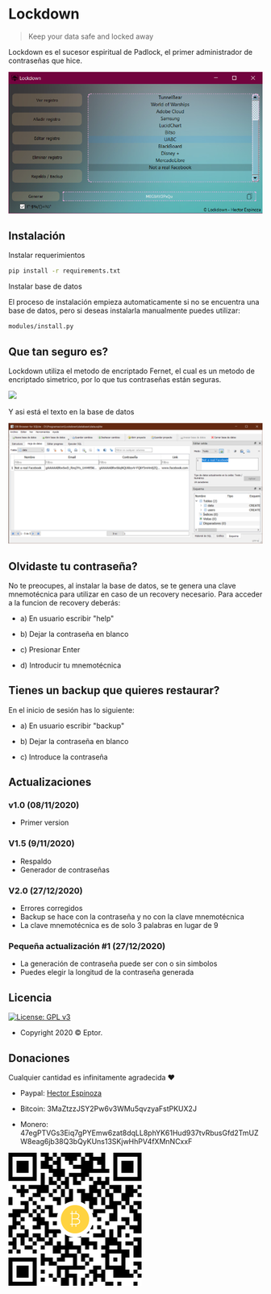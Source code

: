 # Lockdown

> Keep your data safe and locked away

Lockdown es el sucesor espiritual de Padlock, el primer administrador de contraseñas que hice.

![](etc/menu.png)

## Instalación

Instalar requerimientos

```sh
pip install -r requirements.txt
```

Instalar base de datos

El proceso de instalación empieza automaticamente si no se encuentra una base de datos, pero si deseas instalarla manualmente puedes utilizar:

```sh
modules/install.py
```

## Que tan seguro es?

Lockdown utiliza el metodo de encriptado Fernet, el cual es un metodo de encriptado simetrico, por lo que tus contraseñas están seguras.

![](https://media.giphy.com/media/ZDsfjbNJqpzX7FDIaj/giphy.gif)

Y asi está el texto en la base de datos

![](etc/not_fb.png)

## Olvidaste tu contraseña?

No te preocupes, al instalar la base de datos, se te genera una clave mnemotécnica para utilizar en caso de un recovery necesario.
Para acceder a la funcion de recovery deberás:

- a) En usuario escribir "help"

- b) Dejar la contraseña en blanco

- c) Presionar Enter

- d) Introducir tu mnemotécnica

## Tienes un backup que quieres restaurar?

En el inicio de sesión has lo siguiente:

- a) En usuario escribir "backup"

- b) Dejar la contraseña en blanco

- c) Introduce la contraseña

## Actualizaciones

### v1.0 (08/11/2020)

- Primer version

### V1.5 (9/11/2020)

- Respaldo
- Generador de contraseñas

### V2.0 (27/12/2020)

- Errores corregidos
- Backup se hace con la contraseña y no con la clave mnemotécnica
- La clave mnemotécnica es de solo 3 palabras en lugar de 9

### Pequeña actualización #1 (27/12/2020)

- La generación de contraseña puede ser con o sin simbolos
- Puedes elegir la longitud de la contraseña generada

## Licencia

[![License: GPL v3](https://img.shields.io/badge/License-GPLv3-blue.svg)](https://www.gnu.org/licenses/gpl-3.0)

- Copyright 2020 © Eptor.

## Donaciones

Cualquier cantidad es infinitamente agradecida ❤

- Paypal: [Hector Espinoza](http://www.paypal.me/espinoza7854)

- Bitcoin: 3MaZtzzJSY2Pw6v3WMu5qvzyaFstPKUX2J

- Monero: 47egPTVGs3Eiq7gPYEmw6zat8dqLL8phYK61Hud937tvRbusGfd2TmUZW8eag6jb38Q3bQyKUns13SKjwHhPV4fXMnNCxxF

![](etc/btc_qr.png)
